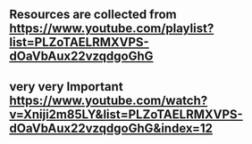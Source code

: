 ## Resources are collected from https://www.youtube.com/playlist?list=PLZoTAELRMXVPS-dOaVbAux22vzqdgoGhG
## very very Important  https://www.youtube.com/watch?v=Xniji2m85LY&list=PLZoTAELRMXVPS-dOaVbAux22vzqdgoGhG&index=12
